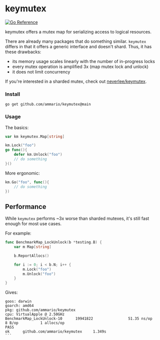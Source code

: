 # keymutex

[![Go Reference](https://pkg.go.dev/badge/github.com/ammario/keymutex.svg)](https://pkg.go.dev/github.com/ammario/keymutex)

keymutex offers a mutex map for serializing access to logical resources.

There are already many packages that do something similar. `keymutex` differs
in that it offers a generic interface and doesn't shard. Thus, it has these
drawbacks:

* its memory usage scales linearly with the number of in-progress locks
* every mutex operation is amplified 3x (map mutex lock and unlock)
* it does not limit concurrency


If you're interested in a sharded mutex, check out [neverlee/keymutex](https://github.com/neverlee/keymutex).


### Install
```
go get github.com/ammario/keymutex@main
```

### Usage

The basics:
```go
var km keymutex.Map[string]

km.Lock("foo")
go func(){
	defer km.Unlock("foo")
	// do something
}()
```

More ergonomic:
```go
km.Go("foo", func(){
	// do something
})
```

## Performance

While `keymutex` performs ~3x worse than sharded mutexes, it's still fast enough
for most use cases.

For example:

```go
func BenchmarkMap_LockUnlock(b *testing.B) {
	var m Map[string]

	b.ReportAllocs()

	for i := 0; i < b.N; i++ {
		m.Lock("foo")
		m.Unlock("foo")
	}
}
```

Gives:
````
goos: darwin
goarch: amd64
pkg: github.com/ammario/keymutex
cpu: VirtualApple @ 2.50GHz
BenchmarkMap_LockUnlock-10      19941822                51.35 ns/op            8 B/op          1 allocs/op
PASS
ok      github.com/ammario/keymutex     1.349s
```